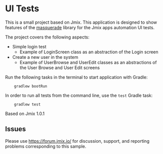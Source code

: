 # UI Tests

This is a small project based on Jmix. This application is designed to show features of the [masquerade](https://github.com/Haulmont/jmix-masquerade) library for the Jmix apps automation UI tests.

The project covers the following aspects:

- Simple login test
    - Example of LoginScreen class as an abstraction of the Login screen
- Create a new user in the system
    - Example of UserBrowse and UserEdit classes as an abstractions of the User Browse and User Edit screens

Run the following tasks in the terminal to start application with Gradle:

```
    gradlew bootRun
```

In order to run all tests from the command line, use the `test` Gradle task:

```
    gradlew test
```

Based on Jmix 1.0.1

## Issues
Please use https://forum.jmix.io/ for discussion, support, and reporting problems corresponding to this sample.
